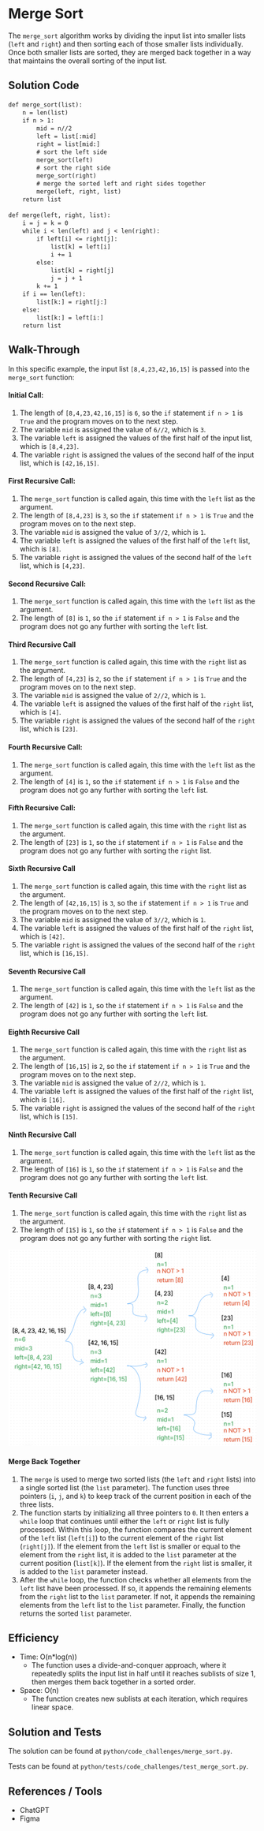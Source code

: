 # Merge Sort

The `merge_sort` algorithm works by dividing the input list into smaller lists (`left` and `right`) and then sorting each of those smaller lists individually. Once both smaller lists are sorted, they are merged back together in a way that maintains the overall sorting of the input list.

## Solution Code

```
def merge_sort(list):
    n = len(list)
    if n > 1:
        mid = n//2
        left = list[:mid]
        right = list[mid:]
        # sort the left side
        merge_sort(left)
        # sort the right side
        merge_sort(right)
        # merge the sorted left and right sides together
        merge(left, right, list)
    return list

def merge(left, right, list):
    i = j = k = 0
    while i < len(left) and j < len(right):
        if left[i] <= right[j]:
            list[k] = left[i]
            i += 1
        else:
            list[k] = right[j]
            j = j + 1
        k += 1
    if i == len(left):
        list[k:] = right[j:]
    else:
        list[k:] = left[i:]
    return list
```

## Walk-Through

In this specific example, the input list `[8,4,23,42,16,15]` is passed into the `merge_sort` function:

#### Initial Call:

1. The length of `[8,4,23,42,16,15]` is `6`, so the `if` statement `if n > 1` is `True` and the program moves on to the next step.
2. The variable `mid` is assigned the value of `6//2`, which is `3`.
3. The variable `left` is assigned the values of the first half of the input list, which is `[8,4,23]`.
4. The variable `right` is assigned the values of the second half of the input list, which is `[42,16,15]`.

#### First Recursive Call:

1. The `merge_sort` function is called again, this time with the `left` list as the argument.
2. The length of `[8,4,23]` is `3`, so the `if` statement `if n > 1` is `True` and the program moves on to the next step.
3. The variable `mid` is assigned the value of `3//2`, which is `1`.
4. The variable `left` is assigned the values of the first half of the `left` list, which is `[8]`.
5. The variable `right` is assigned the values of the second half of the `left` list, which is `[4,23]`.

#### Second Recursive Call:

1. The `merge_sort` function is called again, this time with the `left` list as the argument.
2. The length of `[8]` is `1`, so the `if` statement `if n > 1` is `False` and the program does not go any further with sorting the `left` list.

#### Third Recursive Call

1. The `merge_sort` function is called again, this time with the `right` list as the argument.
2. The length of `[4,23]` is `2`, so the `if` statement `if n > 1` is `True` and the program moves on to the next step.
3. The variable `mid` is assigned the value of `2//2`, which is `1`.
4. The variable `left` is assigned the values of the first half of the `right` list, which is `[4]`.
5. The variable `right` is assigned the values of the second half of the `right` list, which is `[23]`.

#### Fourth Recursive Call:

1. The `merge_sort` function is called again, this time with the `left` list as the argument.
2. The length of `[4]` is `1`, so the `if` statement `if n > 1` is `False` and the program does not go any further with sorting the `left` list.

#### Fifth Recursive Call:

1. The `merge_sort` function is called again, this time with the `right` list as the argument.
2. The length of `[23]` is `1`, so the `if` statement `if n > 1` is `False` and the program does not go any further with sorting the `right` list.

#### Sixth Recursive Call

1. The `merge_sort` function is called again, this time with the `right` list as the argument.
2. The length of `[42,16,15]` is `3`, so the `if` statement `if n > 1` is `True` and the program moves on to the next step.
3. The variable `mid` is assigned the value of `3//2`, which is `1`.
4. The variable `left` is assigned the values of the first half of the `right` list, which is `[42]`.
5. The variable `right` is assigned the values of the second half of the `right` list, which is `[16,15]`.

#### Seventh Recursive Call

1. The `merge_sort` function is called again, this time with the `left` list as the argument.
2. The length of `[42]` is `1`, so the `if` statement `if n > 1` is `False` and the program does not go any further with sorting the `left` list.

#### Eighth Recursive Call

1. The `merge_sort` function is called again, this time with the `right` list as the argument.
2. The length of `[16,15]` is `2`, so the `if` statement `if n > 1` is `True` and the program moves on to the next step.
3. The variable `mid` is assigned the value of `2//2`, which is `1`.
4. The variable `left` is assigned the values of the first half of the `right` list, which is `[16]`.
5. The variable `right` is assigned the values of the second half of the `right` list, which is `[15]`.

#### Ninth Recursive Call

1. The `merge_sort` function is called again, this time with the `left` list as the argument.
2. The length of `[16]` is `1`, so the `if` statement `if n > 1` is `False` and the program does not go any further with sorting the `left` list.

#### Tenth Recursive Call

1. The `merge_sort` function is called again, this time with the `right` list as the argument.
2. The length of `[15]` is `1`, so the `if` statement `if n > 1` is `False` and the program does not go any further with sorting the `right` list.

![Walk-Through](merge_sort.png)

#### Merge Back Together

1. The `merge` is used to merge two sorted lists (the `left` and `right` lists) into a single sorted list (the `list` parameter). The function uses three pointers (`i`, `j`, and `k`) to keep track of the current position in each of the three lists.
2. The function starts by initializing all three pointers to `0`. It then enters a `while` loop that continues until either the `left` or `right` list is fully processed. Within this loop, the function compares the current element of the `left` list (`left[i]`) to the current element of the `right` list (`right[j]`). If the element from the `left` list is smaller or equal to the element from the `right` list, it is added to the `list` parameter at the current position (`list[k]`). If the element from the `right` list is smaller, it is added to the `list` parameter instead.
3. After the `while` loop, the function checks whether all elements from the `left` list have been processed. If so, it appends the remaining elements from the `right` list to the `list` parameter. If not, it appends the remaining elements from the `left` list to the `list` parameter. Finally, the function returns the sorted `list` parameter.

## Efficiency

* Time: O(n*log(n))
  * The function uses a divide-and-conquer approach, where it repeatedly splits the input list in half until it reaches sublists of size 1, then merges them back together in a sorted order.
* Space: O(n)
  * The function creates new sublists at each iteration, which requires linear space.

## Solution and Tests

The solution can be found at `python/code_challenges/merge_sort.py`.

Tests can be found at `python/tests/code_challenges/test_merge_sort.py`.

## References / Tools

* ChatGPT
* Figma
